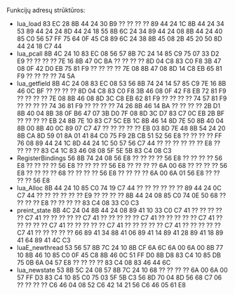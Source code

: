 Funkcijų adresų strūktūros:
- lua_load 83 EC 28 8B 44 24 30 B9 ?? ?? ?? ?? 89 44 24 1C 8B 44 24 34 53 89 44 24 24 8D 44 24 18 55 8B 6C 24 34 89 44 24 08 8B 44 24 40 85 C0 56 57 FF 75 64 0F 45 C8 89 6C 24 38 8B 45 08 2B 45 20 50 8D 44 24 18 C7 44
- lua_pcall 8B 4C 24 10 83 EC 08 56 57 8B 7C 24 14 85 C9 75 07 33 D2 E9 ?? ?? ?? ?? 7E 16 8B 47 0C BA ?? ?? ?? ?? 8D 04 C8 83 C0 F8 3B 47 08 0F 42 D0 EB 75 81 F9 ?? ?? ?? ?? 7E 08 8B 47 08 8D 14 C8 EB 65 81 F9 ?? ?? ?? ?? 74 5A
- lua_getfield 8B 4C 24 08 83 EC 08 53 56 8B 74 24 14 57 85 C9 7E 16 8B 46 0C BF ?? ?? ?? ?? 8D 04 C8 83 C0 F8 3B 46 08 0F 42 F8 EB 72 81 F9 ?? ?? ?? ?? 7E 08 8B 46 08 8D 3C C8 EB 62 81 F9 ?? ?? ?? ?? 74 57 81 F9 ?? ?? ?? ?? 74 36 81 F9 ?? ?? ?? ?? 74 26 8B 46 14 BA ?? ?? ?? ?? 2B D1 8B 40 04 8B 38 0F B6 47 07 3B D0 7F 08 8D 3C D7 83 C7 0C EB 2B BF ?? ?? ?? ?? EB 24 8B 7E 10 83 C7 5C EB 1C 8B 46 14 8D 7E 50 8B 40 04 8B 00 8B 40 0C 89 07 C7 47 ?? ?? ?? ?? ?? EB 03 8D 7E 48 8B 54 24 20 8B CA 8D 59 01 8A 01 41 84 C0 75 F9 2B CB 51 52 56 E8 ?? ?? ?? ?? FF 76 08 89 44 24 1C 8D 44 24 1C 50 57 56 C7 44 ?? ?? ?? ?? ?? ?? E8 ?? ?? ?? ?? 83 C4 1C 83 46 08 08 5F 5E 5B 83 C4 08 C3
- RegisterBindings 56 8B 74 24 08 56 E8 ?? ?? ?? ?? 56 E8 ?? ?? ?? ?? 56 E8 ?? ?? ?? ?? 56 E8 ?? ?? ?? ?? 56 E8 ?? ?? ?? ?? 6A 00 68 ?? ?? ?? ?? 56 E8 ?? ?? ?? ?? 68 ?? ?? ?? ?? 56 E8 ?? ?? ?? ?? 6A 00 6A 01 56 E8 ?? ?? ?? ?? 56 E8
- lua_Alloc 8B 44 24 10 85 C0 74 19 C7 44 ?? ?? ?? ?? ?? ?? 89 44 24 0C C7 44 ?? ?? ?? ?? ?? ?? E9 ?? ?? ?? ?? 8B 44 24 08 85 C0 74 0E 50 68 ?? ?? ?? ?? E8 ?? ?? ?? ?? 83 C4 08 33 C0 C3
- preint_state 8B 4C 24 04 8B 44 24 08 89 41 10 33 C0 C7 41 ?? ?? ?? ?? ?? C7 41 ?? ?? ?? ?? ?? C7 41 ?? ?? ?? ?? ?? C7 41 ?? ?? ?? ?? ?? C7 41 ?? ?? ?? ?? ?? C7 41 ?? ?? ?? ?? ?? C7 41 ?? ?? ?? ?? ?? C7 41 ?? ?? ?? ?? ?? C7 41 ?? ?? ?? ?? ?? 66 89 41 34 88 41 06 89 41 14 89 41 28 89 41 18 89 41 64 89 41 4C C3
- luaE_newthread 53 56 57 8B 7C 24 10 8B CF 6A 6C 6A 00 6A 00 8B 77 10 8B 46 10 85 C0 0F 45 C8 8B 46 0C 51 FF D0 8B D8 83 C4 10 85 DB 75 0B 6A 04 57 E8 ?? ?? ?? ?? 83 C4 08 83 46 44 6C
- lua_newstate 53 8B 5C 24 08 57 8B 7C 24 10 68 ?? ?? ?? ?? 6A 00 6A 00 57 FF D3 83 C4 10 85 C0 75 03 5F 5B C3 56 8D 70 04 8D 56 68 C7 06 ?? ?? ?? ?? C6 46 04 08 52 C6 42 14 21 56 C6 46 05 61 E8